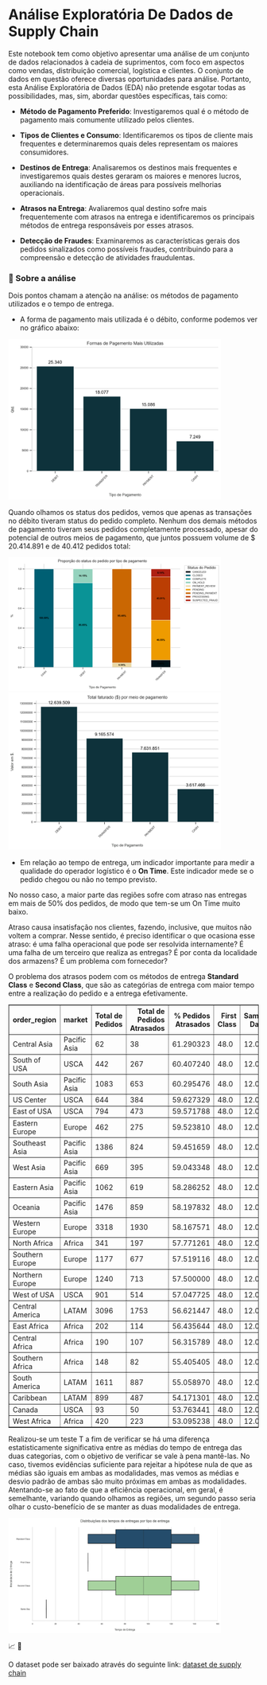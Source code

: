 # Análise Exploratória De Dados de Supply Chain

Este notebook tem como objetivo apresentar uma análise de um conjunto de dados relacionados à cadeia de suprimentos, com foco em aspectos como vendas, distribuição comercial, logística e clientes. O conjunto de dados em questão oferece diversas oportunidades para análise. Portanto, esta Análise Exploratória de Dados (EDA) não pretende esgotar todas as possibilidades, mas, sim, abordar questões específicas, tais como:

- **Método de Pagamento Preferido**: Investigaremos qual é o método de pagamento mais comumente utilizado pelos clientes.

- **Tipos de Clientes e Consumo**: Identificaremos os tipos de cliente mais frequentes e determinaremos quais deles representam os maiores consumidores.

- **Destinos de Entrega**: Analisaremos os destinos mais frequentes e investigaremos quais destes geraram os maiores e menores lucros, auxiliando na identificação de áreas para possíveis melhorias operacionais.

- **Atrasos na Entrega**: Avaliaremos qual destino sofre mais frequentemente com atrasos na entrega e identificaremos os principais métodos de entrega responsáveis por esses atrasos.

- **Detecção de Fraudes**: Examinaremos as características gerais dos pedidos sinalizados como possíveis fraudes, contribuindo para a compreensão e detecção de atividades fraudulentas.

### 🔩 Sobre a análise

Dois pontos chamam a atenção na análise: os métodos de pagamento utilizados e o tempo de entrega.

- A forma de pagamento mais utilizada é o débito, conforme podemos ver no gráfico abaixo:

<img src="graficos\\formas_pagamentos.png" alt="image" width="85%" height="auto">

Quando olhamos os status dos pedidos, vemos que apenas as transações no débito tiveram status do pedido completo. Nenhum dos demais métodos de pagamento tiveram seus pedidos completamente processado, apesar do potencial de outros meios de pagamento, que juntos possuem volume de $ 20.414.891 e de 40.412 pedidos total:

<img src="graficos\\prop_status_pedido_por_meiopag.png" alt="image" width="85%" height="auto">

<img src="graficos\\valor_processado_tipo_de_pagamento.png" alt="image" width="85%" height="auto">

- Em relação ao tempo de entrega, um indicador importante para medir a qualidade do operador logístico é o **On Time**. Este indicador mede se o pedido chegou ou não no tempo previsto.

No nosso caso, a maior parte das regiões sofre com atraso nas entregas em mais de 50% dos pedidos, de modo que tem-se um On Time muito baixo.

Atraso causa insatisfação nos clientes, fazendo, inclusive, que muitos não voltem a comprar. Nesse sentido, é preciso identificar o que ocasiona esse atraso: é uma falha operacional que pode ser resolvida internamente? É uma falha de um terceiro que realiza as entregas? É por conta da localidade dos armazens? É um problema com fornecedor?

O problema dos atrasos podem com os métodos de entrega **Standard Class** e **Second Class**, que são as categórias de entrega com maior tempo entre a realização do pedido e a entrega efetivamente.

  <table border="1" class="dataframe dataframe">
  <thead>
    <tr style="text-align: right;">
      <th>order_region</th>
      <th>market</th>
      <th>Total de Pedidos</th>
      <th>Total de Pedidos Atrasados</th>
      <th>% Pedidos Atrasados</th>
      <th>First Class</th>
      <th>Same Day</th>
      <th>Second Class</th>
      <th>Standard Class</th>
    </tr>
  </thead>
  <tbody>
    <tr>
      <td>Central Asia</td>
      <td>Pacific Asia</td>
      <td>62</td>
      <td>38</td>
      <td>61.290323</td>
      <td>48.0</td>
      <td>12.0</td>
      <td>96.585366</td>
      <td>102.692308</td>
    </tr>
    <tr>
      <td>South of  USA</td>
      <td>USCA</td>
      <td>442</td>
      <td>267</td>
      <td>60.407240</td>
      <td>48.0</td>
      <td>12.0</td>
      <td>92.361290</td>
      <td>98.602817</td>
    </tr>
    <tr>
      <td>South Asia</td>
      <td>Pacific Asia</td>
      <td>1083</td>
      <td>653</td>
      <td>60.295476</td>
      <td>48.0</td>
      <td>12.0</td>
      <td>96.972973</td>
      <td>97.537255</td>
    </tr>
    <tr>
      <td>US Center</td>
      <td>USCA</td>
      <td>644</td>
      <td>384</td>
      <td>59.627329</td>
      <td>48.0</td>
      <td>12.0</td>
      <td>95.373913</td>
      <td>94.350000</td>
    </tr>
    <tr>
      <td>East of USA</td>
      <td>USCA</td>
      <td>794</td>
      <td>473</td>
      <td>59.571788</td>
      <td>48.0</td>
      <td>12.0</td>
      <td>96.212389</td>
      <td>98.290749</td>
    </tr>
    <tr>
      <td>Eastern Europe</td>
      <td>Europe</td>
      <td>462</td>
      <td>275</td>
      <td>59.523810</td>
      <td>48.0</td>
      <td>12.0</td>
      <td>85.493976</td>
      <td>97.758355</td>
    </tr>
    <tr>
      <td>Southeast Asia</td>
      <td>Pacific Asia</td>
      <td>1386</td>
      <td>824</td>
      <td>59.451659</td>
      <td>48.0</td>
      <td>12.0</td>
      <td>94.899471</td>
      <td>97.207378</td>
    </tr>
    <tr>
      <td>West Asia</td>
      <td>Pacific Asia</td>
      <td>669</td>
      <td>395</td>
      <td>59.043348</td>
      <td>48.0</td>
      <td>12.0</td>
      <td>95.083969</td>
      <td>95.601399</td>
    </tr>
    <tr>
      <td>Eastern Asia</td>
      <td>Pacific Asia</td>
      <td>1062</td>
      <td>619</td>
      <td>58.286252</td>
      <td>48.0</td>
      <td>12.0</td>
      <td>94.627119</td>
      <td>94.992035</td>
    </tr>
    <tr>
      <td>Oceania</td>
      <td>Pacific Asia</td>
      <td>1476</td>
      <td>859</td>
      <td>58.197832</td>
      <td>48.0</td>
      <td>12.0</td>
      <td>93.221418</td>
      <td>98.245958</td>
    </tr>
    <tr>
      <td>Western Europe</td>
      <td>Europe</td>
      <td>3318</td>
      <td>1930</td>
      <td>58.167571</td>
      <td>48.0</td>
      <td>12.0</td>
      <td>97.192547</td>
      <td>95.764172</td>
    </tr>
    <tr>
      <td>North Africa</td>
      <td>Africa</td>
      <td>341</td>
      <td>197</td>
      <td>57.771261</td>
      <td>48.0</td>
      <td>12.0</td>
      <td>88.140351</td>
      <td>93.354037</td>
    </tr>
    <tr>
      <td>Southern Europe</td>
      <td>Europe</td>
      <td>1177</td>
      <td>677</td>
      <td>57.519116</td>
      <td>48.0</td>
      <td>12.0</td>
      <td>93.020134</td>
      <td>95.550413</td>
    </tr>
    <tr>
      <td>Northern Europe</td>
      <td>Europe</td>
      <td>1240</td>
      <td>713</td>
      <td>57.500000</td>
      <td>48.0</td>
      <td>12.0</td>
      <td>93.524664</td>
      <td>95.750649</td>
    </tr>
    <tr>
      <td>West of USA</td>
      <td>USCA</td>
      <td>901</td>
      <td>514</td>
      <td>57.047725</td>
      <td>48.0</td>
      <td>12.0</td>
      <td>95.836177</td>
      <td>96.646617</td>
    </tr>
    <tr>
      <td>Central America</td>
      <td>LATAM</td>
      <td>3096</td>
      <td>1753</td>
      <td>56.621447</td>
      <td>48.0</td>
      <td>12.0</td>
      <td>94.738318</td>
      <td>95.824034</td>
    </tr>
    <tr>
      <td>East Africa</td>
      <td>Africa</td>
      <td>202</td>
      <td>114</td>
      <td>56.435644</td>
      <td>48.0</td>
      <td>12.0</td>
      <td>91.555556</td>
      <td>95.094340</td>
    </tr>
    <tr>
      <td>Central Africa</td>
      <td>Africa</td>
      <td>190</td>
      <td>107</td>
      <td>56.315789</td>
      <td>48.0</td>
      <td>12.0</td>
      <td>90.612245</td>
      <td>101.015873</td>
    </tr>
    <tr>
      <td>Southern Africa</td>
      <td>Africa</td>
      <td>148</td>
      <td>82</td>
      <td>55.405405</td>
      <td>48.0</td>
      <td>12.0</td>
      <td>112.153846</td>
      <td>97.054945</td>
    </tr>
    <tr>
      <td>South America</td>
      <td>LATAM</td>
      <td>1611</td>
      <td>887</td>
      <td>55.058970</td>
      <td>48.0</td>
      <td>12.0</td>
      <td>91.924528</td>
      <td>94.117647</td>
    </tr>
    <tr>
      <td>Caribbean</td>
      <td>LATAM</td>
      <td>899</td>
      <td>487</td>
      <td>54.171301</td>
      <td>48.0</td>
      <td>12.0</td>
      <td>99.382857</td>
      <td>93.737470</td>
    </tr>
    <tr>
      <td>Canada</td>
      <td>USCA</td>
      <td>93</td>
      <td>50</td>
      <td>53.763441</td>
      <td>48.0</td>
      <td>12.0</td>
      <td>96.521739</td>
      <td>91.739645</td>
    </tr>
    <tr>
      <td>West Africa</td>
      <td>Africa</td>
      <td>420</td>
      <td>223</td>
      <td>53.095238</td>
      <td>48.0</td>
      <td>12.0</td>
      <td>92.723549</td>
      <td>94.250000</td>
    </tr>
  </tbody>
</table>

Realizou-se um teste T a fim de verificar se há uma diferença estatisticamente significativa entre as médias do tempo de entrega das duas categorias, com o objetivo de verificar se vale à pena mantê-las. No caso, tivemos evidências suficiente para rejeitar a hipótese nula de que as médias são iguais em ambas as modalidades, mas vemos as médias e desvio padrão de ambas são muito próximas em ambas as modalidades. Atentando-se ao fato de que a eficiência operacional, em geral, é semelhante, variando quando olhamos as regiões, um segundo passo seria olhar o custo-benefício de se manter as duas modalidades de entrega.

<img src="graficos\\distribuicao_status_delivery.png" alt="image" width="85%" height="auto">

📈 🎲

O dataset pode ser baixado através do seguinte link: [dataset de supply chain](https://www.kaggle.com/datasets/shashwatwork/dataco-smart-supply-chain-for-big-data-analysis/data)
